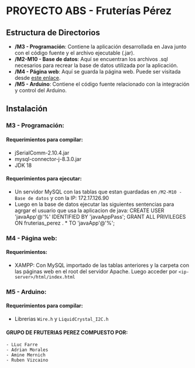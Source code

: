 # PROYECTO ABS - Fruterías Pérez

## Estructura de Directorios

- **/M3 - Programación**: Contiene la aplicación desarrollada en Java junto con el código fuente y el archivo ejecutable (.jar).
- **/M2-M10 - Base de datos**: Aquí se encuentran los archivos .sql necesarios para recrear la base de datos utilizada por la aplicación.
- **/M4 - Página web**: Aquí se guarda la página web. Puede ser visitada desde [este enlace](https://rubenvizros.github.io/FRUTERIAS-PEREZ/).
- **/M5 - Arduino**: Contiene el código fuente relacionado con la integración y control del Arduino.

## Instalación

### M3 - Programación:

#### Requerimientos para compilar:

- jSerialComm-2.10.4.jar
- mysql-connector-j-8.3.0.jar
- JDK 18

#### Requerimientos para ejecutar:

- Un servidor MySQL con las tablas que estan guardadas en `/M2-M10 - Base de datos` y con la IP: 172.17.126.90 
- Luego en la base de datos ejecutar las siguientes sentencias para agrgar el usuario que usa la aplicacion de java:
	CREATE USER 'javaApp'@'%' IDENTIFIED BY 'javaAppPass';
	GRANT ALL PRIVILEGES ON fruterias_perez . * TO 'javaApp'@'%';

### M4 - Página web:

#### Requerimientos:

- XAMPP: Con MySQL importado de las tablas anteriores y la carpeta con las páginas web en el root del servidor Apache. Luego acceder por `<ip-server>/html/index.html`

### M5 - Arduino:

#### Requerimientos para compilar:

- Librerias `Wire.h` y `LiquidCrystal_I2C.h` 

#### GRUPO DE FRUTERIAS PEREZ COMPUESTO POR: 
	- LLuc Farre
	- Adrian Morales
	- Amine Mernich
	- Ruben Vizcaino